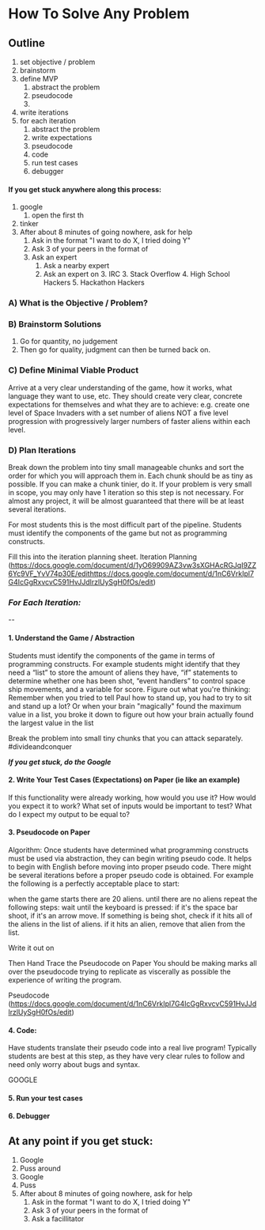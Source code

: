 # How To Solve Any Problem

## Outline

1. set objective / problem
2. brainstorm
3. define MVP
	1. 	abstract the problem
	2. pseudocode
	3.
4. write iterations
5. for each iteration
	1. abstract the problem
	2. write expectations
	3. pseudocode
	4. code
	5. run test cases
	6. debugger

#### If you get stuck anywhere along this process:

1. google
	1. open the first th
2. tinker
5. After about 8 minutes of going nowhere, ask for help
	1. Ask in the format "I want to do X, I tried doing Y"
	2. Ask 3 of your peers in the format of
	3. Ask an expert
		1. Ask a nearby expert
		2. Ask an expert on
			3. IRC
			3. Stack Overflow
			4. High School Hackers
			5. Hackathon Hackers


### A) What is the Objective / Problem?

### B) Brainstorm Solutions
1. Go for quantity, no judgement
2. Then go for quality, judgment can then be turned back on.

### C) Define Minimal Viable Product
Arrive at a very clear understanding of the game, how it works, what language they want to use, etc. They should create very clear, concrete expectations for themselves and what they are to achieve: e.g. create one level of Space Invaders with a set number of aliens NOT a five level progression with progressively larger numbers of faster aliens within each level.

### D) Plan Iterations
Break down the problem into tiny small manageable chunks and sort the order for which you will approach them in. Each chunk should be as tiny as possible. If you can make a chunk tinier, do it. If your problem is very small in scope, you may only have 1 iteration so this step is not necessary. For almost any project, it will be almost guaranteed that there will be at least several iterations.

For most students this is the most difficult part of the pipeline. Students must identify the components of the game but not as programming constructs.

Fill this into the iteration planning sheet.
Iteration Planning (https://docs.google.com/document/d/1yO69909AZ3vw3sXGHAcRGJqI9ZZ6Yc9VF_YvV74p30E/edithttps://docs.google.com/document/d/1nC6VrkIpl7G4IcGgRxvcvC591HvJJdlrzlUySgH0fOs/edit)


### *For Each Iteration:*

--

#### 1. Understand the Game / Abstraction

Students must identify the components of the game in terms of programming constructs. For example students might identify that they need a “list” to store the amount of aliens they have, “if” statements to determine whether one has been shot, “event handlers” to control space ship movements, and a variable for score.
Figure out what you're thinking: Remember when you tried to tell Paul how to stand up, you had to try to sit and stand up a lot? Or when your brain "magically" found the maximum value in a list, you broke it down to figure out how your brain actually found the largest value in the list

Break the problem into small tiny chunks that you can attack separately. #divideandconquer

***If you get stuck, do the Google***

#### 2. Write Your Test Cases (Expectations) on Paper (ie like an example)
If this functionality were already working, how would you use it? How would you expect it to work?
What set of inputs would be important to test?
What do I expect my output to be equal to?

#### 3. Pseudocode on Paper
Algorithm: Once students have determined what programming constructs must be used via abstraction, they can begin writing pseudo code. It helps to begin with English before moving into proper pseudo code. There might be several iterations before a proper pseudo code is obtained. For example the following is a perfectly acceptable place to start:

when the game starts there are 20 aliens. until there are no aliens repeat the following steps:
wait until the keyboard is pressed: if it's the space bar shoot, if it's an arrow move.
If something is being shot, check if it hits all of the aliens in the list of aliens. if it hits an alien, remove that alien from the list.

Write it out on

Then Hand Trace the Pseudocode on Paper
You should be making marks all over the pseudocode trying to replicate as viscerally as possible the experience of writing the program.

Pseudocode (https://docs.google.com/document/d/1nC6VrkIpl7G4IcGgRxvcvC591HvJJdlrzlUySgH0fOs/edit)

#### 4. Code:

Have students translate their pseudo code into a real live program! Typically students are best at this step, as they have very clear rules to follow and need only worry about bugs and syntax.

GOOGLE

#### 5. Run your test cases

#### 6. Debugger


## At any point if you get stuck:

1. Google
2. Puss around
3. Google
4. Puss
5. After about 8 minutes of going nowhere, ask for help
	1. Ask in the format "I want to do X, I tried doing Y"
	2. Ask 3 of your peers in the format of
	3. Ask a facillitator

